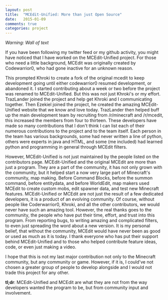 ```yaml
---
layout: post
title:  "MCEdit-Unified: More than just Open Source"
date:   2015-01-09
comments: true
categories: project
---
```

*Warning: Wall of text*


If you have been following my twitter feed or my github activity, you might
have noticed that I have worked on the MCEdit-Unified project. For those who need
a little background, MCEdit was originally created by Codewarrior0, who had
gone inactive for an unknown reason. 

This prompted Khroki to create a fork of the original mcedit to keep development going until either codewarrior0 resumed
development, or abandoned it. I started contributing about a week or two before
the project was renamed to MCEdit-Unified. But this was not just Khroki's or my 
effort. TrazLander joined the project and help get Khroki and I communicating
together. Then Ezekiel joined the project, he created the amazing MCEdit-Unified
website that we know and love today. TrazLander then helped buff up the main development
team by recruiting from /r/minecraft and /r/mcedit, this increased the members from
four to thirteen. These developers have made so many contributions that I don't think I can list
each of their numerous contributions to the project and to the team itself.
Each person in the team has various backgrounds, some had never written
a line of python, others were experts in java and HTML, and some (me included) had learned
python and programming in general through MCEdit filters.

However, MCEdit-Unified is not just maintained by the people listed on the contributors page.
MCEdit-Unified and the original MCEdit are more than just a program. They are a part of the
community, it has not only grown with the community, but it helped start a now very large part
of Minecraft's community, map making. Before Command Blocks, before the summon command, before
entitydata, and before WorldEdit, map makers used MCEdit to create custom mobs, edit spawner data,
and test new Minecraft features. MCEdit-Unified or MCEdit are not just the result of a few dedicated
developers, it is a product of an evolving community. Of course, without people like Coderwarrior0,
Khroki, and all the other contributors, we would never have such an amazing tool. However, the real thanks goes to
the community, the people who have put their time, effort, and trust into this program. From reporting
bugs, to writing amazing and complicated filters, to even just spreading the word about a new version.
It is my personal belief, that without the community, MCEdit would have never been as good or used as much
as it is today. I thank everyone who has put their support behind MCEdit-Unified and to those who helped
contribute feature ideas, code, or even just making a video.

I hope that this is not my last major contribution not only to the Minecraft community, but any community or
game. However, if it is, I could've not chosen a greater group of people to develop alongside and I would not
trade this project for any other.

**tl;dr**: MCEdit-Unified and MCEdit are what they are not from the way developers wanted the program to be,
but from community input and involvement.